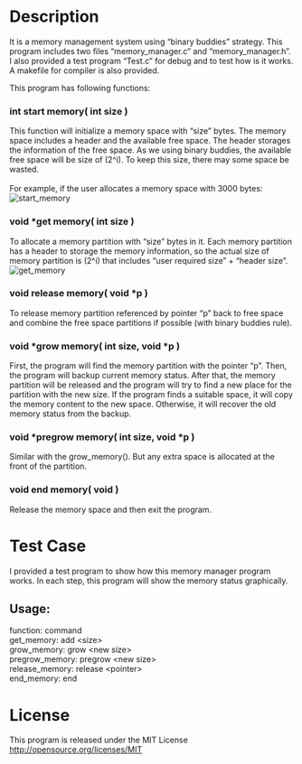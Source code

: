 # Description
It is a memory management system using “binary buddies” strategy.
This program includes two files “memory_manager.c” and “memory_manager.h”. I also provided a test program “Test.c” for debug and to test how is it works. A makefile for compiler is also provided.

This program has following functions:

### int start memory( int size )
This function will initialize a memory space with “size” bytes. The memory space includes a header and the available free space. The header storages the information of the free space. As we using binary buddies, the available free space will be size of (2^i). To keep this size, there may some space be wasted.<br /><br />
For example, if the user allocates a memory space with 3000 bytes:<br />
![start_memory](http://i.v2ex.co/8r3SPtn7.png)

### void *get memory( int size )
To allocate a memory partition with “size” bytes in it. Each memory partition has a header to storage the memory information, so the actual size of memory partition is (2^i) that includes “user required size” + “header size”.<br />
![get_memory](http://i.v2ex.co/0E8dQ6pA.png)

### void release memory( void *p )
To release memory partition referenced by pointer “p” back to free space and combine the free space partitions if possible (with binary buddies rule).

### void *grow memory( int size, void *p )
First, the program will find the memory partition with the pointer “p”. Then, the program will backup current memory status. After that, the memory partition will be released and the program will try to find a new place for the partition with the new size. If the program finds a suitable space, it will copy the memory content to the new space. Otherwise, it will recover the old memory status from the backup.

### void *pregrow memory( int size, void *p )
Similar with the grow_memory(). But any extra space is allocated at the front of the partition.

### void end memory( void )
Release the memory space and then exit the program.

# Test Case
I provided a test program to show how this memory manager program works. In each step, this program will show the memory status graphically. 
## Usage:
function: command<br />
get_memory: add &lt;size><br />
grow_memory: grow &lt;new size> <pointer><br />
pregrow_memory: pregrow &lt;new size> <pointer><br />
release_memory: release &lt;pointer><br />
end_memory: end<br />

# License
This program is released under the MIT License  
http://opensource.org/licenses/MIT
